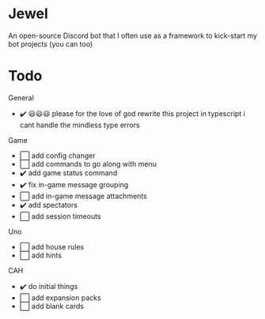# Jewel
An open-source Discord bot that I often use as a framework to kick-start my bot projects (you can too)

# Todo
General
- ✔️ 😃😃😃 please for the love of god rewrite this project in typescript i cant handle the mindless type errors

Game
- ⬜ add config changer
- ⬜ add commands to go along with menu
- ✔️ add game status command
- ✔️ fix in-game message grouping
- ⬜ add in-game message attachments
- ✔️ add spectators
- ⬜ add session timeouts

Uno
- ⬜ add house rules
- ⬜ add hints

CAH
- ✔️ do initial things
- ⬜ add expansion packs
- ⬜ add blank cards
